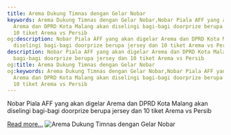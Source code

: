 ```yaml
---
title: Arema Dukung Timnas dengan Gelar Nobar
keywords: Arema Dukung Timnas dengan Gelar Nobar,Nobar Piala AFF yang akan digelar
  Arema dan DPRD Kota Malang akan diselingi bagi-bagi doorprize berupa jersey dan
  10 tiket Arema vs Persib
og:description: Nobar Piala AFF yang akan digelar Arema dan DPRD Kota Malang akan
  diselingi bagi-bagi doorprize berupa jersey dan 10 tiket Arema vs Persib
description: Nobar Piala AFF yang akan digelar Arema dan DPRD Kota Malang akan diselingi
  bagi-bagi doorprize berupa jersey dan 10 tiket Arema vs Persib
og:title: Arema Dukung Timnas dengan Gelar Nobar
og:keywords: Arema Dukung Timnas dengan Gelar Nobar,Nobar Piala AFF yang akan digelar
  Arema dan DPRD Kota Malang akan diselingi bagi-bagi doorprize berupa jersey dan
  10 tiket Arema vs Persib
---
```


Nobar Piala AFF yang akan digelar Arema dan DPRD Kota Malang akan diselingi bagi-bagi doorprize berupa jersey dan 10 tiket Arema vs Persib

[Read more...](https://www.sportourism.id/post/5963/arema-dukung-timnas-dengan-gelar-nobar "Arema Dukung Timnas dengan Gelar Nobar")
![Arema Dukung Timnas dengan Gelar Nobar](https://services.sportourism.id/fileload/jadwal-uji-coba-timnas-indonesia-bulan-november-flashindojpg-Wytn.jpg "Arema Dukung Timnas dengan Gelar Nobar")